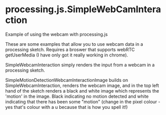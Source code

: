 processing.js.SimpleWebCamInteraction
=====================================

Example of using the webcam with processing.js

These are some examples that allow you to use webcam data in a processing sketch. Requires a broswer that supports webRTC getUserMedia (I have only got it really working in chrome).

SimpleWebcamInteraction simply renders the input from a webcam in a processing sketch.

SimpleMotionDetectionWebcamInteractionImage builds on SimpleWebcamInteraction, renders the webcam image, and in the top left hand of the sketch renders a black and white image which represents the 'motion' in the image.  Black indicating no motion detected and white indicating that there has been some "motion" (change in the pixel colour - yes that's colour with a u because that is how you spell it!)


